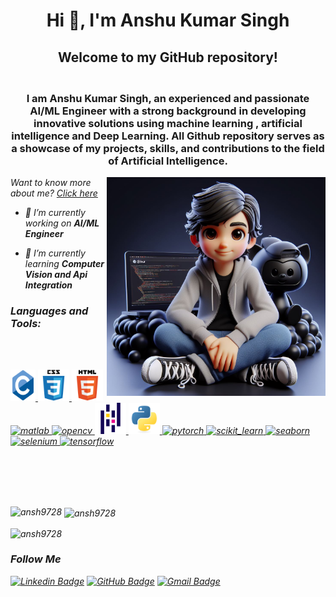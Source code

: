 <h1 align="center">
  Hi 👋, I'm Anshu Kumar Singh
</h1>

<h2 align='center'>
  Welcome to my GitHub repository!<br>
</h2>
 <h3 align='center'>
  <br>
  I am Anshu Kumar Singh, an experienced and passionate AI/ML Engineer with a strong background in developing innovative solutions using machine learning , artificial intelligence and Deep Learning. All Github repository serves as a showcase of my projects, skills, and contributions to the field of Artificial Intelligence.

</h3>


<img align="right" alt="Coder GIF" height=350 width=350 src="https://github.com/Ansh9728/Ansh9728/blob/main/github.jpeg" />

<em> Want to know more about me? [Click here](https://drive.google.com/file/d/1Py9FZcrp9w70JOxGUfEQKR9AaVVsyFJ2/view?usp=sharing) </em>
<em>


- 🔭 I’m currently working on **AI/ML Engineer**

- 🌱 I’m currently learning **Computer Vision and Api Integration**

<h3 align="left">Languages and Tools:</h3>

<br><br>
<p align="left">
  <a href="https://www.cprogramming.com/" target="_blank" rel="noreferrer"> 
    <img src="https://raw.githubusercontent.com/devicons/devicon/master/icons/c/c-original.svg" alt="c" width="40" height="50"/> </a> 
  <a href="https://www.w3schools.com/css/" target="_blank" rel="noreferrer"> 
    <img src="https://raw.githubusercontent.com/devicons/devicon/master/icons/css3/css3-original-wordmark.svg" alt="css3" width="50" height="50"/> 
  </a> 
  <a href="https://www.w3.org/html/" target="_blank" rel="noreferrer"> 
    <img src="https://raw.githubusercontent.com/devicons/devicon/master/icons/html5/html5-original-wordmark.svg" alt="html5" width="50" height="50"/> 
  </a> 
  <a href="https://www.mathworks.com/" target="_blank" rel="noreferrer">
    <img src="https://upload.wikimedia.org/wikipedia/commons/2/21/Matlab_Logo.png" alt="matlab" width="50" height="50"/> 
  </a> 
  <a href="https://opencv.org/" target="_blank" rel="noreferrer">
    <img src="https://www.vectorlogo.zone/logos/opencv/opencv-icon.svg" alt="opencv" width="50" height="50"/>
  </a> 
  <a href="https://pandas.pydata.org/" target="_blank" rel="noreferrer"> 
      <img src="https://raw.githubusercontent.com/devicons/devicon/2ae2a900d2f041da66e950e4d48052658d850630/icons/pandas/pandas-original.svg" alt="pandas" width="50" height="50"/> 
  </a> 
  <a href="https://www.python.org" target="_blank" rel="noreferrer"> 
    <img src="https://raw.githubusercontent.com/devicons/devicon/master/icons/python/python-original.svg" alt="python" width="50" height="50"/> </a> 
  <a href="https://pytorch.org/" target="_blank" rel="noreferrer"> 
    <img src="https://www.vectorlogo.zone/logos/pytorch/pytorch-icon.svg" alt="pytorch" width="50" height="50"/> 
  </a> 
  <a href="https://scikit-learn.org/" target="_blank" rel="noreferrer">
    <img src="https://upload.wikimedia.org/wikipedia/commons/0/05/Scikit_learn_logo_small.svg" alt="scikit_learn" width="50" height="50"/> 
  </a>
  <a href="https://seaborn.pydata.org/" target="_blank" rel="noreferrer">
    <img src="https://seaborn.pydata.org/_images/logo-mark-lightbg.svg" alt="seaborn" width="50" height="50"/> 
  </a>
  <a href="https://www.selenium.dev" target="_blank" rel="noreferrer"> 
    <img src="https://raw.githubusercontent.com/detain/svg-logos/780f25886640cef088af994181646db2f6b1a3f8/svg/selenium-logo.svg" alt="selenium" width="50" height="50"/> 
  </a>
  <a href="https://www.tensorflow.org" target="_blank" rel="noreferrer">
    <img src="https://www.vectorlogo.zone/logos/tensorflow/tensorflow-icon.svg" alt="tensorflow" width="50" height="50"/> 
  </a> 
</p>

<br>
<br>
<br>
<br>

<p>
  <img align="left" src="https://github-readme-stats.vercel.app/api/top-langs?username=ansh9728&show_icons=true&locale=en&layout=compact" alt="ansh9728" />
</p>

<p>&nbsp;<img align="center" src="https://github-readme-stats.vercel.app/api?username=ansh9728&show_icons=true&locale=en" alt="ansh9728" /></p>

<p><img align="center" src="https://github-readme-streak-stats.herokuapp.com/?user=ansh9728&" alt="ansh9728" /></p>


### Follow Me

[![Linkedin Badge](https://img.shields.io/badge/-Anshu%20KumarSingh-blue?style=flat-circle&logo=Linkedin&logoColor=white&link=https://www.linkedin.com/in/anshu-kumar-singh-3a6807179/)](https://www.linkedin.com/in/anshu-kumar-singh-3a6807179/) 
[![GitHub Badge](https://img.shields.io/badge/-@Ansh9728-24292e?style=flat-circle&labelColor=24292e&logo=github&logoColor=white&link=https://github.com/Ansh9728)](https://github.com/Ansh9728) 
[![Gmail Badge](https://img.shields.io/badge/-@AnshKumar9728-d54b3d?style=flat-circle&labelColor=d54b3d&logo=gmail&logoColor=white&link=mailto:anshukumar9728@gmail.com)](mailto:anshukumar9728@gmail.com)
